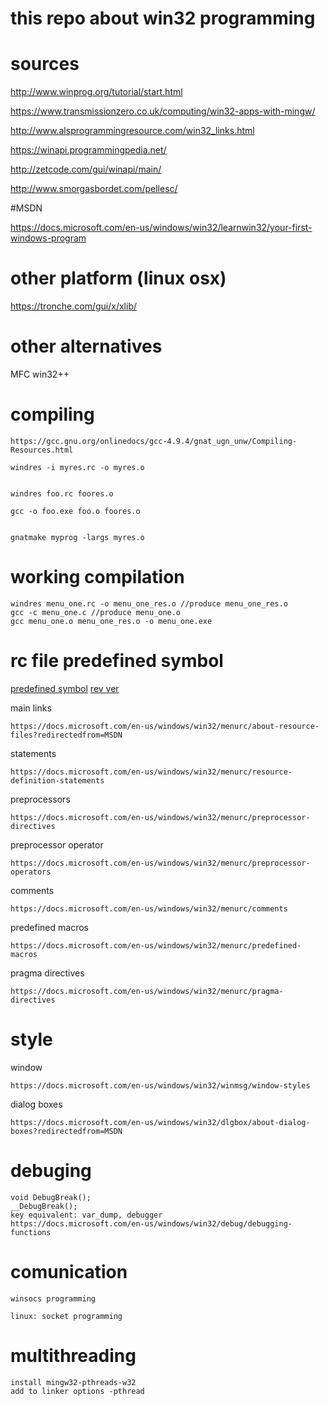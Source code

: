 # this repo about win32 programming

# sources

http://www.winprog.org/tutorial/start.html

https://www.transmissionzero.co.uk/computing/win32-apps-with-mingw/

http://www.alsprogrammingresource.com/win32_links.html

https://winapi.programmingpedia.net/

http://zetcode.com/gui/winapi/main/

http://www.smorgasbordet.com/pellesc/

#MSDN

https://docs.microsoft.com/en-us/windows/win32/learnwin32/your-first-windows-program


# other platform (linux osx)
https://tronche.com/gui/x/xlib/

# other alternatives
MFC
win32++

# compiling

    https://gcc.gnu.org/onlinedocs/gcc-4.9.4/gnat_ugn_unw/Compiling-Resources.html

    windres -i myres.rc -o myres.o


    windres foo.rc foores.o

    gcc -o foo.exe foo.o foores.o


    gnatmake myprog -largs myres.o

# working compilation

    windres menu_one.rc -o menu_one_res.o //produce menu_one_res.o
    gcc -c menu_one.c //produce menu_one.o
    gcc menu_one.o menu_one_res.o -o menu_one.exe

# rc file predefined symbol
[predefined symbol](https://docs.microsoft.com/en-us/cpp/windows/win32-predefined-symbols?view=vs-2019)
[rev ver](https://docs.microsoft.com/en-us/previous-versions/cc194804(v=msdn.10)?redirectedfrom=MSDN)

main links
    
    https://docs.microsoft.com/en-us/windows/win32/menurc/about-resource-files?redirectedfrom=MSDN


statements
    
    https://docs.microsoft.com/en-us/windows/win32/menurc/resource-definition-statements

preprocessors

    https://docs.microsoft.com/en-us/windows/win32/menurc/preprocessor-directives

preprocessor operator

    https://docs.microsoft.com/en-us/windows/win32/menurc/preprocessor-operators

comments

    https://docs.microsoft.com/en-us/windows/win32/menurc/comments

predefined macros

    https://docs.microsoft.com/en-us/windows/win32/menurc/predefined-macros


pragma directives

    https://docs.microsoft.com/en-us/windows/win32/menurc/pragma-directives

# style

window

    https://docs.microsoft.com/en-us/windows/win32/winmsg/window-styles

dialog boxes

    https://docs.microsoft.com/en-us/windows/win32/dlgbox/about-dialog-boxes?redirectedfrom=MSDN

# debuging

    void DebugBreak();
    __DebugBreak();
    key equivalent: var_dump, debugger
    https://docs.microsoft.com/en-us/windows/win32/debug/debugging-functions
    
 # comunication
    
    winsocs programming
    
    linux: socket programming
    
 # multithreading
    install mingw32-pthreads-w32
    add to linker options -pthread
